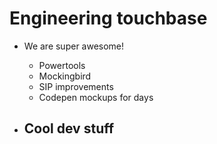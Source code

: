 # Engineering touchbase

- We are super awesome!
  - Powertools
  - Mockingbird
  - SIP improvements
  - Codepen mockups for days
 
- Cool dev stuff
  -   

